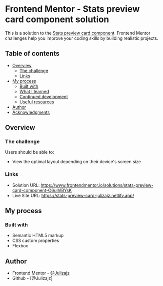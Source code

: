 # Frontend Mentor - Stats preview card component solution

This is a solution to the [Stats preview card component](https://www.frontendmentor.io/challenges/stats-preview-card-component-8JqbgoU62). Frontend Mentor challenges help you improve your coding skills by building realistic projects. 

## Table of contents

- [Overview](#overview)
  - [The challenge](#the-challenge)
  - [Links](#links)
- [My process](#my-process)
  - [Built with](#built-with)
  - [What I learned](#what-i-learned)
  - [Continued development](#continued-development)
  - [Useful resources](#useful-resources)
- [Author](#author)
- [Acknowledgments](#acknowledgments)


## Overview

### The challenge

Users should be able to:

- View the optimal layout depending on their device's screen size
<!-- - See hover and focus states for interactive elements -->

### Links

- Solution URL: https://www.frontendmentor.io/solutions/stats-preview-card-component-O6uihIBYsK
- Live Site URL: https://stats-preview-card-julizajz.netlify.app/

## My process

### Built with

- Semantic HTML5 markup
- CSS custom properties
- Flexbox

## Author

- Frontend Mentor - [@Julizajz](https://www.frontendmentor.io/profile/Julizajz)
- Github - [@Julizajz]
